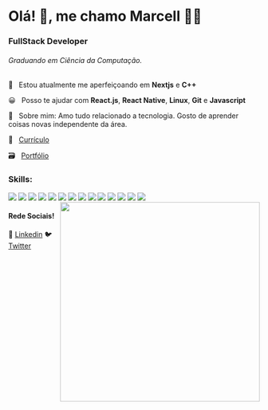# Olá! 👋, me chamo Marcell 👨‍💻

### FullStack Developer

###### Graduando em Ciência da Computação.

🌱 &nbsp; Estou atualmente me aperfeiçoando em **Nextjs** e **C++**

😀 &nbsp; Posso te ajudar com **React.js**, **React Native**, **Linux**, **Git** e **Javascript**

💬 &nbsp; Sobre mim: Amo tudo relacionado a tecnologia. Gosto de aprender coisas novas independente da área.

📄 &nbsp; [Currículo](https://docs.google.com/document/d/13rl7Lk2xPsUChlTUM_ENRSfKLs6o7k3iqJjhEBn5MwQ/edit?usp=sharing)

🗃 &nbsp; [Portfólio](https://marcelldac.github.io/portfolio)

### Skills: 

<div>
  <img src='https://www.vectorlogo.zone/logos/git-scm/git-scm-icon.svg'/>
  <img src='https://www.vectorlogo.zone/logos/linux/linux-icon.svg'/>
  <img src='https://www.vectorlogo.zone/logos/json/json-icon.svg'/>
  <img src='https://www.vectorlogo.zone/logos/w3_html5/w3_html5-icon.svg'/>
  <img src='https://www.vectorlogo.zone/logos/w3_css/w3_css-icon.svg'/>
  <img src='https://www.vectorlogo.zone/logos/javascript/javascript-icon.svg'/>
  <img src='https://www.vectorlogo.zone/logos/jquery/jquery-icon.svg'/>
  <img src='https://www.vectorlogo.zone/logos/reactjs/reactjs-icon.svg'/>
  <img src='https://www.vectorlogo.zone/logos/expoio/expoio-icon.svg'/>
  <img src='https://www.vectorlogo.zone/logos/nodejs/nodejs-icon.svg'/>
  <img src='https://www.vectorlogo.zone/logos/getbootstrap/getbootstrap-icon.svg'/>
  <img src='https://www.vectorlogo.zone/logos/php/php-icon.svg'/>
  <img src='https://www.vectorlogo.zone/logos/python/python-icon.svg'/>
  <img src='https://www.vectorlogo.zone/logos/mysql/mysql-icon.svg'/>
</div>

<img  width="400" align="right" src="https://i2.wp.com/allhtaccess.info/wp-content/uploads/2018/03/programming.gif?fit=1281%2C716&ssl=1" />

#### Rede Sociais!

👔 [Linkedin](https://www.linkedin.com/in/marcelldactes/)
🐦 [Twitter](https://twitter.com/a40845177)
